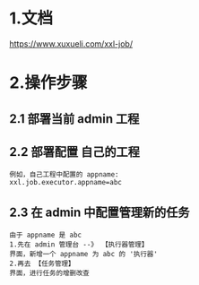 # 1.文档
https://www.xuxueli.com/xxl-job/

# 2.操作步骤
## 2.1 部署当前 admin 工程

## 2.2 部署配置 自己的工程
```
例如，自己工程中配置的 appname:
xxl.job.executor.appname=abc
```

## 2.3 在 admin 中配置管理新的任务
```
由于 appname 是 abc
1.先在 admin 管理台 --》 【执行器管理】 
界面，新增一个 appname 为 abc 的 '执行器'
2.再去 【任务管理】 
界面，进行任务的增删改查
```